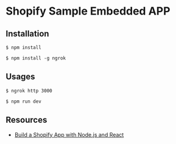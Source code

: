 # Shopify Sample Embedded APP

## Installation

`$ npm install`

`$ npm install -g ngrok`

## Usages

`$ ngrok http 3000`

`$ npm run dev`

## Resources

+ [Build a Shopify App with Node.js and React](https://developers.shopify.com/tutorials/build-a-shopify-app-with-node-and-react)

